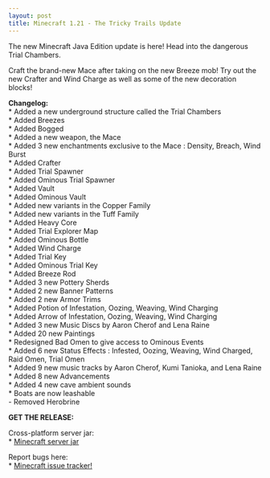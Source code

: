 ```yaml
---
layout: post
title: Minecraft 1.21 - The Tricky Trails Update
---
```


The new Minecraft Java Edition update is here! Head into the dangerous Trial Chambers.<br>

Craft the brand-new Mace after taking on the new Breeze mob! Try out the new Crafter and Wind Charge as well as some of the new decoration blocks!

**Changelog:**<br>
\* Added a new underground structure called the Trial Chambers<br>
\* Added Breezes<br>
\* Added Bogged<br>
\* Added a new weapon, the Mace<br>
\* Added 3 new enchantments exclusive to the Mace : Density, Breach, Wind Burst<br>
\* Added Crafter<br>
\* Added Trial Spawner<br>
\* Added Ominous Trial Spawner<br>
\* Added Vault<br>
\* Added Ominous Vault<br>
\* Added new variants in the Copper Family<br>
\* Added new variants in the Tuff Family<br>
\* Added Heavy Core<br>
\* Added Trial Explorer Map<br>
\* Added Ominous Bottle<br>
\* Added Wind Charge<br>
\* Added Trial Key<br>
\* Added Ominous Trial Key<br>
\* Added Breeze Rod<br>
\* Added 3 new Pottery Sherds<br>
\* Added 2 new Banner Patterns<br>
\* Added 2 new Armor Trims<br>
\* Added Potion of Infestation, Oozing, Weaving, Wind Charging<br>
\* Added Arrow of Infestation, Oozing, Weaving, Wind Charging<br>
\* Added 3 new Music Discs by Aaron Cherof and Lena Raine<br>
\* Added 20 new Paintings<br>
\* Redesigned Bad Omen to give access to Ominous Events<br>
\* Added 6 new Status Effects : Infested, Oozing, Weaving, Wind Charged, Raid Omen, Trial Omen<br>
\* Added 9 new music tracks by Aaron Cherof, Kumi Tanioka, and Lena Raine<br>
\* Added 8 new Advancements<br>
\* Added 4 new cave ambient sounds<br>
\* Boats are now leashable<br>
\- Removed Herobrine<br>

**GET THE RELEASE:**<br>

Cross-platform server jar:<br>
\* [Minecraft server jar](https://piston-data.mojang.com/v1/objects/450698d1863ab5180c25d7c804ef0fe6369dd1ba/server.jar)<br>

Report bugs here:<br>
\* [Minecraft issue tracker!](https://bugs.mojang.com/browse/MC)<br>